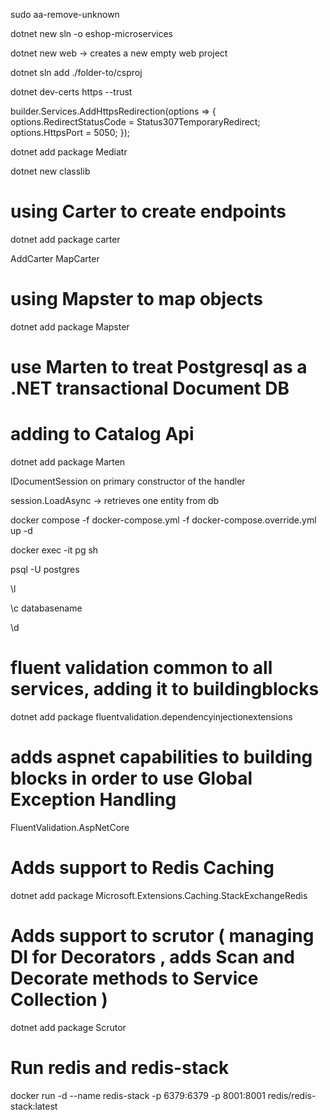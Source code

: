 sudo aa-remove-unknown

dotnet new sln -o eshop-microservices

dotnet new web -> creates a new empty web project

dotnet sln add ./folder-to/csproj

dotnet dev-certs https --trust

builder.Services.AddHttpsRedirection(options =>
{
options.RedirectStatusCode = Status307TemporaryRedirect;
options.HttpsPort = 5050;
});

dotnet add package Mediatr

dotnet new classlib

# using Carter to create endpoints

dotnet add package carter

AddCarter
MapCarter

# using Mapster to map objects

dotnet add package Mapster

# use Marten to treat Postgresql as a .NET transactional Document DB

# adding to Catalog Api

dotnet add package Marten

IDocumentSession on primary constructor of the handler

session.LoadAsync -> retrieves one entity from db

docker compose -f docker-compose.yml -f docker-compose.override.yml up -d

docker exec -it pg sh

psql -U postgres

\l

\c databasename

\d

# fluent validation common to all services, adding it to buildingblocks

dotnet add package fluentvalidation.dependencyinjectionextensions

# adds aspnet capabilities to building blocks in order to use Global Exception Handling

FluentValidation.AspNetCore


# Adds support to Redis Caching
dotnet add package Microsoft.Extensions.Caching.StackExchangeRedis

# Adds support to scrutor ( managing DI for Decorators , adds Scan and Decorate methods to Service Collection ) 
dotnet add package Scrutor

# Run redis and redis-stack
docker run -d --name redis-stack -p 6379:6379 -p 8001:8001 redis/redis-stack:latest


